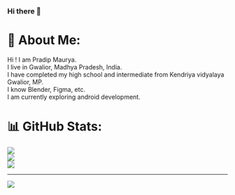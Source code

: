 ### Hi there 👋

# 💫 About Me:
Hi ! I am Pradip Maurya.<br>I live in Gwalior, Madhya Pradesh, India.<br>I have completed my high school and intermediate from Kendriya vidyalaya Gwalior, MP.<br>I know Blender, Figma, etc.<br>I am currently exploring android development.

# 📊 GitHub Stats:
![](https://github-readme-stats.vercel.app/api?username=Niyush-04&theme=default&hide_border=true&include_all_commits=false&count_private=false)<br/>
![](https://github-readme-streak-stats.herokuapp.com/?user=Niyush-04&theme=default&hide_border=true)<br/>
![](https://github-readme-stats.vercel.app/api/top-langs/?username=Niyush-04&theme=default&hide_border=true&include_all_commits=false&count_private=false&layout=compact)

---
[![](https://visitcount.itsvg.in/api?id=itzMaurya&icon=0&color=12)](https://visitcount.itsvg.in)
  
<!-- Proudly created with GPRM ( https://gprm.itsvg.in ) -->
